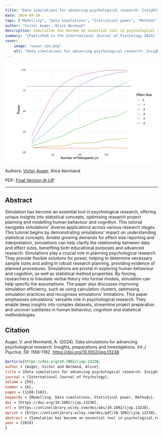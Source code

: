 ```yaml
---
title: "Data simulations for advancing psychological research: Insights, preparations and investigations"
date: 2024-09-19
tags: ["Modelling", "Data simulations", "Statistical power", "Methods"]
author: "Victor Auger, Alice Normand"
description: Simulation has become an essential tool in psychological research, offering unique insights into statistical concepts, optimising research project planning and modelling human behaviour and cognition. This tutorial navigates simulations' diverse applications across various research stages. This tutorial begins by demonstrating simulations' impact on understanding statistical concepts. Amidst growing demands for effect size reporting and interpretation, simulations can help clarify the relationship between data and effect sizes, benefiting both educational purposes and advanced research. Simulations play a crucial role in planning psychological research. They provide flexible solutions for power, helping to determine necessary sample sizes and aiding in robust research planning, providing evidence of planned procedures. Simulations are pivotal in exploring human behaviour and cognition, as well as statistical method properties. By forcing researchers to translate verbal theory into formal models, simulation can help specify the assumptions. The paper also discusses improving simulation efficiency, such as using calculation clusters, optimising simulation practices and recognises simulations' limitations. This paper emphasises simulations' versatile role in psychological research. They enable deep insights into complex datasets, streamline project preparation and uncover subtleties in human behaviour, cognition and statistical methodologies.
summary: "[Published in the International Journal of Psychology 2024] This paper navigates simulations' diverse applications across various research stages in psychology"
cover:
    image: "cover_sim.png"
    alt: "Data simulations for advancing psychological research: Insights, preparations and investigations"
---
```


![cover](cover_sim.png)

Authors: [Victor Auger](mailto:victor.auger.ac@gmail.com), Alice Normand

PDF: [Final Version @ IJP](https://onlinelibrary.wiley.com/doi/10.1002/ijop.13238)

---

## Abstract

Simulation has become an essential tool in psychological research, offering unique insights into statistical concepts, optimising research project planning and modelling human behaviour and cognition. This tutorial navigates simulations' diverse applications across various research stages. This tutorial begins by demonstrating simulations' impact on understanding statistical concepts. Amidst growing demands for effect size reporting and interpretation, simulations can help clarify the relationship between data and effect sizes, benefiting both educational purposes and advanced research. Simulations play a crucial role in planning psychological research. They provide flexible solutions for power, helping to determine necessary sample sizes and aiding in robust research planning, providing evidence of planned procedures. Simulations are pivotal in exploring human behaviour and cognition, as well as statistical method properties. By forcing researchers to translate verbal theory into formal models, simulation can help specify the assumptions. The paper also discusses improving simulation efficiency, such as using calculation clusters, optimising simulation practices and recognises simulations' limitations. This paper emphasises simulations' versatile role in psychological research. They enable deep insights into complex datasets, streamline project preparation and uncover subtleties in human behaviour, cognition and statistical methodologies.

## Citation

Auger, V. and Normand, A. (2024), Data simulations for advancing psychological research: Insights, preparations and investigations. _Int J Psychol, 59_: 1168-1182. https://doi.org/10.1002/ijop.13238

```bibtex
@article{https://doi.org/10.1002/ijop.13238,
author = {Auger, Victor and Normand, Alice},
title = {Data simulations for advancing psychological research: Insights, preparations and investigations},
journal = {International Journal of Psychology},
volume = {59},
number = {6},
pages = {1168-1182},
keywords = {Modelling, Data simulations, Statistical power, Methods},
doi = {https://doi.org/10.1002/ijop.13238},
url = {https://onlinelibrary.wiley.com/doi/abs/10.1002/ijop.13238},
eprint = {https://onlinelibrary.wiley.com/doi/pdf/10.1002/ijop.13238},
abstract = {Simulation has become an essential tool in psychological research, offering unique insights into statistical concepts, optimising research project planning and modelling human behaviour and cognition. This tutorial navigates simulations' diverse applications across various research stages. This tutorial begins by demonstrating simulations' impact on understanding statistical concepts. Amidst growing demands for effect size reporting and interpretation, simulations can help clarify the relationship between data and effect sizes, benefiting both educational purposes and advanced research. Simulations play a crucial role in planning psychological research. They provide flexible solutions for power, helping to determine necessary sample sizes and aiding in robust research planning, providing evidence of planned procedures. Simulations are pivotal in exploring human behaviour and cognition, as well as statistical method properties. By forcing researchers to translate verbal theory into formal models, simulation can help specify the assumptions. The paper also discusses improving simulation efficiency, such as using calculation clusters, optimising simulation practices and recognises simulations' limitations. This paper emphasises simulations' versatile role in psychological research. They enable deep insights into complex datasets, streamline project preparation and uncover subtleties in human behaviour, cognition and statistical methodologies.},
year = {2024}
}
